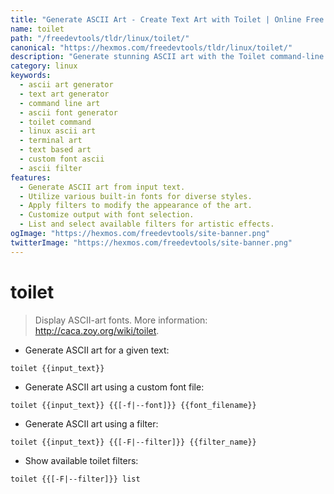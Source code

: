```yaml
---
title: "Generate ASCII Art - Create Text Art with Toilet | Online Free DevTools by Hexmos"
name: toilet
path: "/freedevtools/tldr/linux/toilet/"
canonical: "https://hexmos.com/freedevtools/tldr/linux/toilet/"
description: "Generate stunning ASCII art with the Toilet command-line tool.  Customize fonts and filters to create unique text-based images. Free online tool, no registration required."
category: linux
keywords:
  - ascii art generator
  - text art generator
  - command line art
  - ascii font generator
  - toilet command
  - linux ascii art
  - terminal art
  - text based art
  - custom font ascii
  - ascii filter
features:
  - Generate ASCII art from input text.
  - Utilize various built-in fonts for diverse styles.
  - Apply filters to modify the appearance of the art.
  - Customize output with font selection.
  - List and select available filters for artistic effects.
ogImage: "https://hexmos.com/freedevtools/site-banner.png"
twitterImage: "https://hexmos.com/freedevtools/site-banner.png"
---
```


# toilet

> Display ASCII-art fonts.
> More information: <http://caca.zoy.org/wiki/toilet>.

- Generate ASCII art for a given text:

`toilet {{input_text}}`

- Generate ASCII art using a custom font file:

`toilet {{input_text}} {{[-f|--font]}} {{font_filename}}`

- Generate ASCII art using a filter:

`toilet {{input_text}} {{[-F|--filter]}} {{filter_name}}`

- Show available toilet filters:

`toilet {{[-F|--filter]}} list`
